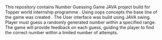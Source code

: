 This repository contains Number Guessing Game JAVA project build for Topper world internship programme . Using oops concepts the base line of the game was created . The User interface was build using JAVA swing. Player must guess a randomly generated number within a specified range. The game will provide feedback on each guess, guiding the player to find the correct number within a limited number of attempts.
